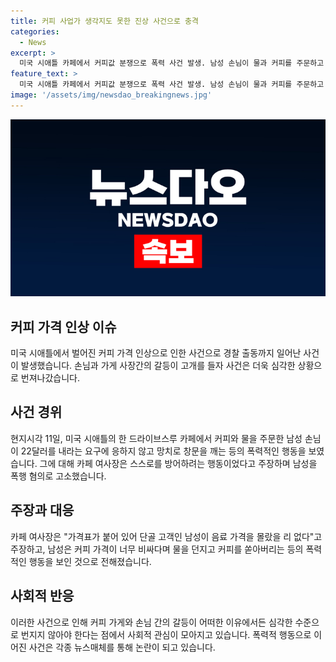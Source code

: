 ```yaml
---
title: 커피 사업가 생각지도 못한 진상 사건으로 충격
categories:
  - News
excerpt: >
  미국 시애틀 카페에서 커피값 분쟁으로 폭력 사건 발생. 남성 손님이 물과 커피를 주문하고 비싼 가격에 항의하다가 커피를 던지고, 여사장은 망치를 들고 창문을 깨는 사태. 양측은 상대편을 폭행 혐의로 고소 혹은 위협으로 주장 중. 관련하여 경찰이 출동해 수사 중.
feature_text: >
  미국 시애틀 카페에서 커피값 분쟁으로 폭력 사건 발생. 남성 손님이 물과 커피를 주문하고 비싼 가격에 항의하다가 커피를 던지고, 여사장은 망치를 들고 창문을 깨는 사태. 양측은 상대편을 폭행 혐의로 고소 혹은 위협으로 주장 중. 관련하여 경찰이 출동해 수사 중.
image: '/assets/img/newsdao_breakingnews.jpg'
---
```


<p><img src="/assets/img/newsdao_breakingnews.jpg" alt="pcversion 속보" /></p>

<h2 data-ke-size="size26">커피 가격 인상 이슈</h2>

<p data-ke-size="size16">미국 시애틀에서 벌어진 커피 가격 인상으로 인한 사건으로 경찰 출동까지 일어난 사건이 발생했습니다. 손님과 가게 사장간의 갈등이 고개를 들자 사건은 더욱 심각한 상황으로 번져나갔습니다.</p>

<h2 data-ke-size="size26">사건 경위</h2>

<p data-ke-size="size16">현지시각 11일, 미국 시애틀의 한 드라이브스루 카페에서 커피와 물을 주문한 남성 손님이 22달러를 내라는 요구에 응하지 않고 망치로 창문을 깨는 등의 폭력적인 행동을 보였습니다. 그에 대해 카페 여사장은 스스로를 방어하려는 행동이었다고 주장하며 남성을 폭행 혐의로 고소했습니다.</p>

<h2 data-ke-size="size26">주장과 대응</h2>

<p data-ke-size="size16">카페 여사장은 "가격표가 붙어 있어 단골 고객인 남성이 음료 가격을 몰랐을 리 없다"고 주장하고, 남성은 커피 가격이 너무 비싸다며 물을 던지고 커피를 쏟아버리는 등의 폭력적인 행동을 보인 것으로 전해졌습니다.</p>

<h2 data-ke-size="size26">사회적 반응</h2>

<p data-ke-size="size16">이러한 사건으로 인해 커피 가게와 손님 간의 갈등이 어떠한 이유에서든 심각한 수준으로 번지지 않아야 한다는 점에서 사회적 관심이 모아지고 있습니다. 폭력적 행동으로 이어진 사건은 각종 뉴스매체를 통해 논란이 되고 있습니다.</p>

